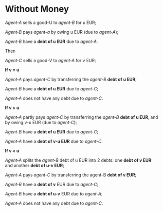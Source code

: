 # Without Money

_Agent-A_ sells a good-U to _agent-B_ for u EUR;

_Agent-B_ pays _agent-a_ by owing u EUR (due to _agent-A_);

_Agent-B_ have a **debt of u EUR** due to _agent-A_.

Then

_Agent-C_ sells a good-V to _agent-A_ for v EUR;

**If v = u**

_Agent-A_ pays _agent-C_ by transferring the _agent-B_ **debt of u EUR**;

_Agent-B_ have a **debt of u EUR** due to _agent-C_;

_Agent-A_ does not have any debt due to _agent-C_.

**If v > u**

_Agent-A_ partly pays _agent-C_ by transferring the _agent-B_ **debt of u EUR**, and by owing v-u EUR (due to _agent-C_);

_Agent-B_ have a **debt of u EUR** due to _agent-C_;

_Agent-A_ have a **debt of v-u EUR** due to _agent-C_.

**If v < u**

_Agent-A_ splits the _agent-B_ debt of u EUR into 2 debts: one **debt of v EUR** and another **debt of u-v EUR**;

_Agent-A_ pays _agent-C_ by transferring the agent-B **debt of v EUR**;

_Agent-B_ have a **debt of v** EUR due to _agent-C_;

_Agent-B_ have a **debt of u-v** EUR due to _agent-A_;

_Agent-A_ does not have any debt due to _agent-C_.
